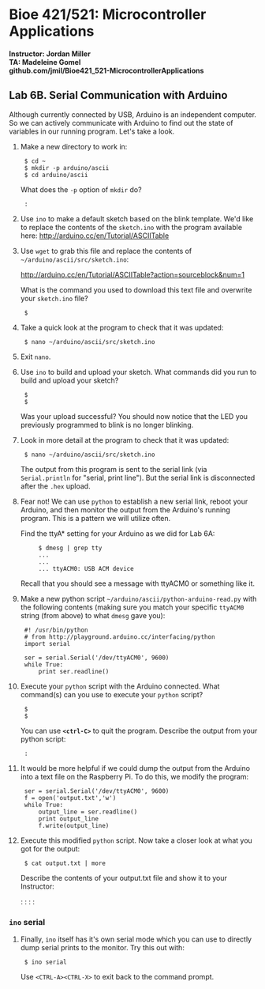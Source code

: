 # Bioe 421/521: Microcontroller Applications
#### Instructor: Jordan Miller<br>TA: Madeleine Gomel<br>github.com/jmil/Bioe421_521-MicrocontrollerApplications

## Lab 6B. Serial Communication with Arduino

Although currently connected by USB, Arduino is an independent computer. So we can actively communicate with Arduino to find out the state of variables in our running program. Let's take a look.

1. Make a new directory to work in:

		$ cd ~
		$ mkdir -p arduino/ascii
		$ cd arduino/ascii
	
	What does the `-p` option of `mkdir` do?
	
		:

1. Use `ino` to make a default sketch based on the blink template. We'd like to replace the contents of the `sketch.ino` with the program available here: http://arduino.cc/en/Tutorial/ASCIITable
	
1. Use `wget` to grab this file and replace the contents of `~/arduino/ascii/src/sketch.ino`:
 
	http://arduino.cc/en/Tutorial/ASCIITable?action=sourceblock&num=1
	
	What is the command you used to download this text file and overwrite your `sketch.ino` file?
	
		$ 

1. Take a quick look at the program to check that it was updated:
		
		$ nano ~/arduino/ascii/src/sketch.ino

1. Exit `nano`.

1. Use `ino` to build and upload your sketch. What commands did you run to build and upload your sketch?

		$ 
		$ 
		
	Was your upload successful? You should now notice that the LED you previously programmed to blink is no longer blinking.


1. Look in more detail at the program to check that it was updated:
		
		$ nano ~/arduino/ascii/src/sketch.ino
		
	The output from this program is sent to the serial link (via `Serial.println` for "serial, print line"). But the serial link is disconnected after the `.hex` upload.

1. Fear not! We can use `python` to establish a new serial link, reboot your Arduino, and then monitor the output from the Arduino's running program. This is a pattern we will utilize often.

	Find the ttyA* setting for your Arduino as we did for Lab 6A:
	
			$ dmesg | grep tty
			...
			...
			... ttyACM0: USB ACM device
	Recall that you should see a message with ttyACM0 or something like it.

1. Make a new python script `~/arduino/ascii/python-arduino-read.py` with the following contents (making sure you match your specific `ttyACM0` string (from above) to what `dmesg` gave you):

		#! /usr/bin/python
		# from http://playground.arduino.cc/interfacing/python
		import serial

		ser = serial.Serial('/dev/ttyACM0', 9600)
		while True:
    		print ser.readline()

1. Execute your `python` script with the Arduino connected. What command(s) can you use to execute your `python` script?

		$
		$
		
	You can use **`<ctrl-C>`** to quit the program. Describe the output from your python script:
	
		:		

1. It would be more helpful if we could dump the output from the Arduino into a text file on the Raspberry Pi. To do this, we modify the program:


		ser = serial.Serial('/dev/ttyACM0', 9600)
		f = open('output.txt','w')
		while True:
			output_line = ser.readline()
			print output_line
    		f.write(output_line)

1. Execute this modified `python` script. Now take a closer look at what you got for the output:

		$ cat output.txt | more

	Describe the contents of your output.txt file and show it to your Instructor:
	
	:
	:
	:
	:

### `ino` serial

1. Finally, `ino` itself has it's own serial mode which you can use to directly dump serial prints to the monitor. Try this out with:

		$ ino serial
		
	Use `<CTRL-A><CTRL-X>` to exit back to the command prompt.
